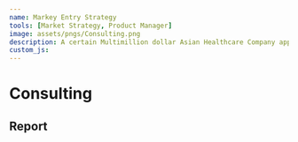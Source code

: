 ```yaml
---
name: Markey Entry Strategy
tools: [Market Strategy, Product Manager]
image: assets/pngs/Consulting.png
description: A certain Multimillion dollar Asian Healthcare Company approached us and needed us to assess and find a market they could enter in the United States.
custom_js: 
---
```



# Consulting
## Report


